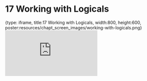 # 17 Working with Logicals
 
{type: iframe, title:17 Working with Logicals, width:800, height:600, poster:resources/chapt_screen_images/working-with-logicals.png}
![](https://datatrail-jhu.github.io/DataTrail_ReOrg/no_toc/working-with-logicals.html)
 

 
